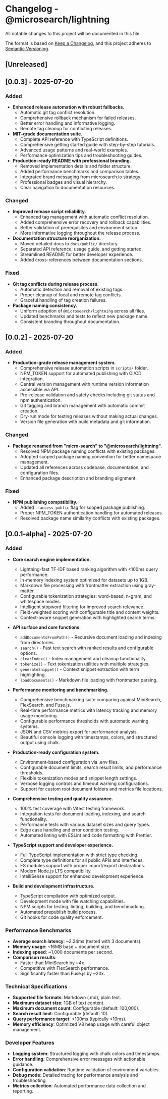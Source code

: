 # Changelog - @microsearch/lightning

All notable changes to this project will be documented in this file.

The format is based on [Keep a Changelog](https://keepachangelog.com/en/1.0.0/),
and this project adheres to [Semantic Versioning](https://semver.org/spec/v2.0.0.html).

## [Unreleased]

## [0.0.3] - 2025-07-20

### Added
- **Enhanced release automation with robust fallbacks.**
  - Automatic git tag conflict resolution.
  - Comprehensive rollback mechanism for failed releases.
  - Better error handling and informative logging.
  - Remote tag cleanup for conflicting releases.
- **MIT-grade documentation suite.**
  - Complete API reference with TypeScript definitions.
  - Comprehensive getting started guide with step-by-step tutorials.
  - Advanced usage patterns and real-world examples.
  - Performance optimization tips and troubleshooting guides.
- **Production-ready README with professional branding.**
  - Removed implementation details and folder structure.
  - Added performance benchmarks and comparison tables.
  - Integrated brand messaging from microsearch.io strategy.
  - Professional badges and visual hierarchy.
  - Clear navigation to documentation resources.

### Changed
- **Improved release script reliability.**
  - Enhanced tag management with automatic conflict resolution.
  - Added comprehensive error recovery and rollback capabilities.
  - Better validation of prerequisites and environment setup.
  - More informative logging throughout the release process.
- **Documentation structure reorganization.**
  - Moved detailed docs to `docs/public/` directory.
  - Separated API reference, usage guide, and getting started.
  - Streamlined README for better developer experience.
  - Added cross-references between documentation sections.

### Fixed
- **Git tag conflicts during release process.**
  - Automatic detection and removal of existing tags.
  - Proper cleanup of local and remote tag conflicts.
  - Graceful handling of tag creation failures.
- **Package naming consistency.**
  - Uniform adoption of `@microsearch/lightning` across all files.
  - Updated benchmarks and tests to reflect new package name.
  - Consistent branding throughout documentation.

## [0.0.2] - 2025-07-20

### Added
- **Production-grade release management system.**
  - Comprehensive release automation scripts in `scripts/` folder.
  - NPM_TOKEN support for automated publishing with CI/CD integration.
  - Central version management with runtime version information accessible via API.
  - Pre-release validation and safety checks including git status and npm authentication.
  - Git tagging and branch management with automatic commit creation.
  - Dry-run mode for testing releases without making actual changes.
  - Version file generation with build metadata and git information.

### Changed
- **Package renamed from "micro-search" to "@microsearch/lightning".**
  - Resolved NPM package naming conflicts with existing packages.
  - Adopted scoped package naming convention for better namespace management.
  - Updated all references across codebase, documentation, and configuration files.
  - Enhanced package description and branding alignment.

### Fixed
- **NPM publishing compatibility.**
  - Added `--access public` flag for scoped package publishing.
  - Proper NPM_TOKEN authentication handling for automated releases.
  - Resolved package name similarity conflicts with existing packages.

## [0.0.1-alpha] - 2025-07-20

### Added
- **Core search engine implementation.**
  - Lightning-fast TF-IDF based ranking algorithm with <100ms query performance.
  - In-memory indexing system optimized for datasets up to 1GB.
  - Markdown file processing with frontmatter extraction using gray-matter.
  - Configurable tokenization strategies: word-based, n-gram, and whitespace modes.
  - Intelligent stopword filtering for improved search relevance.
  - Field-weighted scoring with configurable title and content weights.
  - Context-aware snippet generation with highlighted search terms.

- **API surface and core functions.**
  - `addDocumentsFromPath()` - Recursive document loading and indexing from directories.
  - `search()` - Fast text search with ranked results and configurable options.
  - `clearIndex()` - Index management and cleanup functionality.
  - `tokenize()` - Text tokenization utilities with multiple strategies.
  - `generateSnippet()` - Context snippet extraction with term highlighting.
  - `loadDocuments()` - Markdown file loading with frontmatter parsing.

- **Performance monitoring and benchmarking.**
  - Comprehensive benchmarking suite comparing against MiniSearch, FlexSearch, and Fuse.js.
  - Real-time performance metrics with latency tracking and memory usage monitoring.
  - Configurable performance thresholds with automatic warning systems.
  - JSON and CSV metrics export for performance analysis.
  - Beautiful console logging with timestamps, colors, and structured output using chalk.

- **Production-ready configuration system.**
  - Environment-based configuration via .env files.
  - Configurable document limits, search result limits, and performance thresholds.
  - Flexible tokenization modes and snippet length settings.
  - Verbose logging controls and timeout warning configurations.
  - Support for custom root document folders and metrics file locations.

- **Comprehensive testing and quality assurance.**
  - 100% test coverage with Vitest testing framework.
  - Integration tests for document loading, indexing, and search functionality.
  - Performance tests with various dataset sizes and query types.
  - Edge case handling and error condition testing.
  - Automated linting with ESLint and code formatting with Prettier.

- **TypeScript support and developer experience.**
  - Full TypeScript implementation with strict type checking.
  - Complete type definitions for all public APIs and interfaces.
  - ES modules support with proper import/export declarations.
  - Modern Node.js LTS compatibility.
  - IntelliSense support for enhanced development experience.

- **Build and development infrastructure.**
  - TypeScript compilation with optimized output.
  - Development mode with file watching capabilities.
  - NPM scripts for testing, linting, building, and benchmarking.
  - Automated prepublish build process.
  - Git hooks for code quality enforcement.

### Performance Benchmarks
- **Average search latency**: ~2.24ms (tested with 3 documents).
- **Memory usage**: ~16MB base + document size.
- **Indexing speed**: ~1,000 documents per second.
- **Comparison results**:
  - Faster than MiniSearch by ~4x.
  - Competitive with FlexSearch performance.
  - Significantly faster than Fuse.js by ~20x.

### Technical Specifications
- **Supported file formats**: Markdown (.md), plain text.
- **Maximum dataset size**: 1GB of text content.
- **Maximum document count**: Configurable (default: 100,000).
- **Search result limit**: Configurable (default: 10).
- **Query performance target**: <100ms (typically <10ms).
- **Memory efficiency**: Optimized V8 heap usage with careful object management.

### Developer Features
- **Logging system**: Structured logging with chalk colors and timestamps.
- **Error handling**: Comprehensive error messages with actionable guidance.
- **Configuration validation**: Runtime validation of environment variables.
- **Debug mode**: Detailed tracing for performance analysis and troubleshooting.
- **Metrics collection**: Automated performance data collection and reporting.